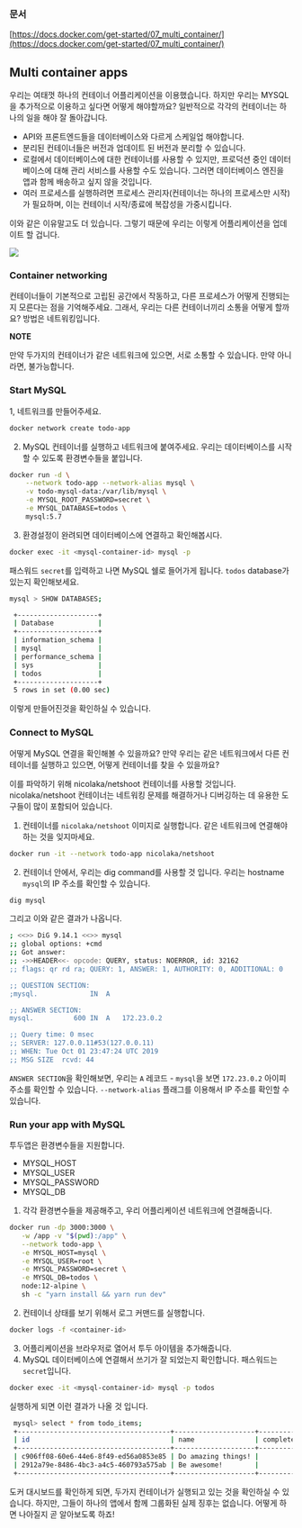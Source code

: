 ### 문서

[https://docs.docker.com/get-started/07_multi_container/](https://docs.docker.com/get-started/07_multi_container/)

## Multi container apps

우리는 여태껏 하나의 컨테이너 어플리케이션을 이용했습니다. 하지만 우리는 MYSQL을 추가적으로 이용하고 싶다면 어떻게 해야할까요? 일반적으로 각각의 컨테이너는 하나의 일을 해야 잘 돌아갑니다.

- API와 프론트엔드들을 데이터베이스와 다르게 스케일업 해야합니다.
- 분리된 컨테이너들은 버전과 업데이트 된 버전과 분리할 수 있습니다.
- 로컬에서 데이터베이스에 대한 컨테이너를 사용할 수 있지만, 프로덕션 중인 데이터베이스에 대해 관리 서비스를 사용할 수도 있습니다. 그러면 데이터베이스 엔진을 앱과 함께 배송하고 싶지 않을 것입니다.
- 여러 프로세스를 실행하려면 프로세스 관리자(컨테이너는 하나의 프로세스만 시작)가 필요하며, 이는 컨테이너 시작/종료에 복잡성을 가중시킵니다.

이와 같은 이유말고도 더 있습니다. 그렇기 때문에 우리는 이렇게 어플리케이션을 업데이트 할 겁니다.

![](https://docs.docker.com/get-started/images/multi-app-architecture.png)

### Container networking

컨테이너들이 기본적으로 고립된 공간에서 작동하고, 다른 프로세스가 어떻게 진행되는지 모른다는 점을 기억해주세요. 그래서, 우리는 다른 컨테이너끼리 소통을 어떻게 할까요? 방법은 네트워킹입니다.

**NOTE**

만약 두가지의 컨테이너가 같은 네트워크에 있으면, 서로 소통할 수 있습니다. 만약 아니라면, 불가능합니다.

### Start MySQL

1, 네트워크를 만들어주세요.

```bash
docker network create todo-app
```

2. MySQL 컨테이너를 실행하고 네트워크에 붙여주세요. 우리는 데이터베이스를 시작할 수 있도록 환경변수들을 붙입니다.

```bash
docker run -d \
	--network todo-app --network-alias mysql \
	-v todo-mysql-data:/var/lib/mysql \
	-e MYSQL_ROOT_PASSWORD=secret \
	-e MYSQL_DATABASE=todos \
	mysql:5.7
```

3. 환경설정이 완려되면 데이터베이스에 연결하고 확인해봅시다.

```bash
docker exec -it <mysql-container-id> mysql -p
```

패스워드 `secret`를 입력하고 나면 MySQL 쉘로 들어가게 됩니다. `todos` database가 있는지 확인해보세요.

```bash
mysql > SHOW DATABASES;
```

```bash
 +--------------------+
 | Database           |
 +--------------------+
 | information_schema |
 | mysql              |
 | performance_schema |
 | sys                |
 | todos              |
 +--------------------+
 5 rows in set (0.00 sec)
```

이렇게 만들어진것을 확인하실 수 있습니다.

### Connect to MySQL

어떻게 MySQL 연결을 확인해볼 수 있을까요? 만약 우리는 같은 네트워크에서 다른 컨테이너를 실행하고 있으면, 어떻게 컨테이너를 찾을 수 있을까요?

이를 파악하기 위해 nicolaka/netshoot 컨테이너를 사용할 것입니다. nicolaka/netshoot 컨테이너는 네트워킹 문제를 해결하거나 디버깅하는 데 유용한 도구들이 많이 포함되어 있습니다.

1. 컨테이너를 `nicolaka/netshoot` 이미지로 실행합니다. 같은 네트워크에 연결해야 하는 것을 잊지마세요.

```bash
docker run -it --network todo-app nicolaka/netshoot
```

2. 컨테이너 안에서, 우리는 dig command를 사용할 것 입니다. 우리는 hostname `mysql`의 IP 주소를 확인할 수 있습니다.

```bash
dig mysql
```

그리고 이와 같은 결과가 나옵니다.

```bash
; <<>> DiG 9.14.1 <<>> mysql
;; global options: +cmd
;; Got answer:
;; ->>HEADER<<- opcode: QUERY, status: NOERROR, id: 32162
;; flags: qr rd ra; QUERY: 1, ANSWER: 1, AUTHORITY: 0, ADDITIONAL: 0

;; QUESTION SECTION:
;mysql.				IN	A

;; ANSWER SECTION:
mysql.			600	IN	A	172.23.0.2

;; Query time: 0 msec
;; SERVER: 127.0.0.11#53(127.0.0.11)
;; WHEN: Tue Oct 01 23:47:24 UTC 2019
;; MSG SIZE  rcvd: 44
```

`ANSWER SECTION`을 확인해보면, 우리는 `A` 레코드 - `mysql`을 보면 `172.23.0.2` 아이피 주소를 확인할 수 있습니다. `--network-alias` 플래그를 이용해서 IP 주소를 확인할 수 있습니다.

### Run your app with MySQL

투두앱은 환경변수들을 지원합니다.

- MYSQL_HOST
- MYSQL_USER
- MYSQL_PASSWORD
- MYSQL_DB

1. 각각 환경변수들을 제공해주고, 우리 어플리케이션 네트워크에 연결해줍니다.

```bash
docker run -dp 3000:3000 \
   -w /app -v "$(pwd):/app" \
   --network todo-app \
   -e MYSQL_HOST=mysql \
   -e MYSQL_USER=root \
   -e MYSQL_PASSWORD=secret \
   -e MYSQL_DB=todos \
   node:12-alpine \
   sh -c "yarn install && yarn run dev"
```

2. 컨테이너 상태를 보기 위해서 로그 커맨드를 실행합니다.

```bash
docker logs -f <container-id>
```

3. 어플리케이션을 브라우저로 열어서 투두 아이템을 추가해줍니다.
4. MySQL 데이터베이스에 연결해서 쓰기가 잘 되었는지 확인합니다. 패스워드는 `secret`입니다.

```bash
docker exec -it <mysql-container-id> mysql -p todos
```

실행하게 되면 이런 결과가 나올 것 입니다.

```bash
 mysql> select * from todo_items;
 +--------------------------------------+--------------------+-----------+
 | id                                   | name               | completed |
 +--------------------------------------+--------------------+-----------+
 | c906ff08-60e6-44e6-8f49-ed56a0853e85 | Do amazing things! |         0 |
 | 2912a79e-8486-4bc3-a4c5-460793a575ab | Be awesome!        |         0 |
 +--------------------------------------+--------------------+-----------+
```

도커 대시보드를 확인하게 되면, 두가지 컨테이너가 실행되고 있는 것을 확인하실 수 있습니다. 하지만, 그들이 하나의 앱에서 함께 그룹화된 실제 징후는 없습니다. 어떻게 하면 나아질지 곧 알아보도록 하죠!
